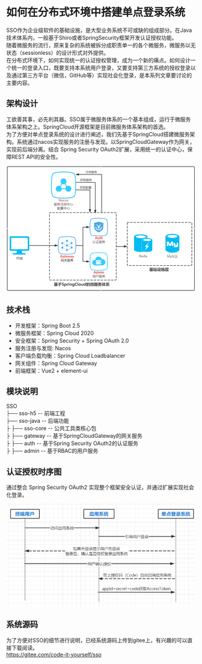 # 如何在分布式环境中搭建单点登录系统

SSO作为企业级软件的基础设施，是大型业务系统不可或缺的组成部分。在Java技术体系内，一般基于Shiro或者SpringSecurity框架开发认证授权功能。  
随着微服务的流行，原来复杂的系统被拆分成职责单一的各个微服务，微服务以无状态（sessionless）的设计形式对外提供。  
在分布式环境下，如何实现统一的认证授权管理，成为一个新的痛点。如何设计一个统一的登录入口，既要支持本系统用户登录，又要支持第三方系统的授权登录以及通过第三方平台（微信，GitHub等）实现社会化登录，是本系列文章要讨论的主要内容。

## 架构设计
工欲善其事，必先利其器。SSO属于微服务体系的一个基本组成，运行于微服务体系架构之上。SpringCloud开源框架是目前微服务体系架构的首选。  
为了方便对单点登录系统的设计进行阐述，我们先基于SpringCloud搭建微服务架构。系统通过nacos实现服务的注册与发现。以SpringCloudGateway作为网关，实现前后端分离。结合 Spring Security OAuth2扩展，采用统一的认证中心，保障REST API的安全性。

![](架构图.png)

## 技术栈
* 开发框架：Spring Boot 2.5
* 微服务框架：Spring Cloud 2020
* 安全框架：Spring Security + Spring OAuth 2.0
* 服务注册与发现: Nacos
* 客户端负载均衡：Spring Cloud Loadbalancer
* 网关组件：Spring Cloud Gateway
* 前端框架：Vue2 + element-ui
## 模块说明
SSO  
├── sso-h5 -- 前端工程  
├── sso-java -- 后端功能  
├    ├── sso-core -- 公共工具类核心包  
├    ├── gateway -- 基于SpringCloudGateway的网关服务  
├    ├── auth -- 基于Spring Security OAuth2的认证服务  
├    ├── admin -- 基于RBAC的用户服务
## 认证授权时序图
通过整合 Spring Security OAuth2 实现整个框架安全认证，并通过扩展实现社会化登录。

![](认证授权时序图.png)

## 系统源码
为了方便对SSO的细节进行说明，已经系统源码上传到gitee上，有兴趣的可以直接下载阅读。  
https://gitee.com/code-it-yourself/sso

